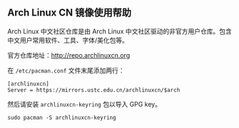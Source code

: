 ## Arch Linux CN 镜像使用帮助

Arch Linux 中文社区仓库是由 Arch Linux 中文社区驱动的非官方用户仓库。包含中文用户常用软件、工具、字体/美化包等。

官方仓库地址：<http://repo.archlinuxcn.org>

在 `/etc/pacman.conf` 文件末尾添加两行：

```
[archlinuxcn]
Server = https://mirrors.ustc.edu.cn/archlinuxcn/$arch
```

然后请安装 `archlinuxcn-keyring` 包以导入 GPG key。

```
sudo pacman -S archlinuxcn-keyring
```